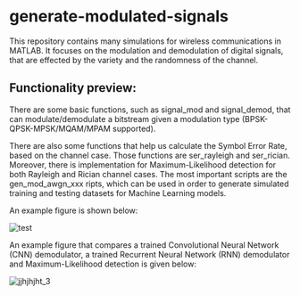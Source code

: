 # generate-modulated-signals
This repository contains many simulations for wireless communications in MATLAB. It focuses on the modulation and demodulation of digital signals, that are effected by the variety and the randomness of the channel. 

## Functionality preview:

There are some basic functions, such as signal_mod and signal_demod, that can modulate/demodulate a bitstream given a modulation type (BPSK-QPSK-MPSK/MQAM/MPAM supported).

There are also some functions that help us calculate the Symbol Error Rate, based on the channel case. Those functions are ser_rayleigh and ser_rician. Moreover, there is implementation for Maximum-Likelihood detection for both Rayleigh and Rician channel cases. The most important scripts are the gen_mod_awgn_xxx ripts, which can be used in order to generate simulated training and testing datasets for Machine Learning models. 

An example figure is shown below:

![test](https://user-images.githubusercontent.com/64161512/147837490-c87b8b9b-bd00-4d0d-b359-7830ac170470.jpg)


An example figure that compares a trained Convolutional Neural Network (CNN) demodulator, a trained Recurrent Neural Network (RNN) demodulator and Maximum-Likelihood detection is given below:


![jjhjhjht_3](https://user-images.githubusercontent.com/64161512/147837558-1026fc76-4f23-44c2-9f34-e4e089be9db5.jpg)
